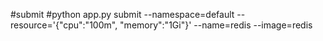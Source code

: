 
#submit
#python app.py submit --namespace=default --resource='{"cpu":"100m", "memory":"1Gi"}'  --name=redis --image=redis